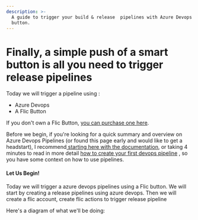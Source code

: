 ```yaml
---
description: >-
  A guide to trigger your build & release  pipelines with Azure Devops & flic 
  button.
---
```


# Finally, a simple push of a smart button is all you need to trigger release pipelines

Today we will trigger a pipeline using :

* Azure Devops
* A Flic Button

If you don't own a Flic Button, [you can purchase one here](https://flic.io/shop/flic-1pack).

Before we begin, if you're looking for a quick summary and overview on Azure Devops Pipelines \(or found this page early and would like to get a headstart\), I recommend[ starting here with the documentation](https://azure.microsoft.com/en-us/services/devops/), or taking 4 minutes to read in more detail [how to create your first devops pipeline](https://docs.microsoft.com/en-us/azure/devops/pipelines/create-first-pipeline?view=azure-devops&tabs=tfs-2018-2) , so you have some context on how to use pipelines.

#### Let Us Begin!

Today we will trigger a azure devops pipelines using a Flic button. We will start by creating a release pipelines using azure devops. Then we will create a flic account, create flic actions to trigger release pipeline

Here's a diagram of what we'll be doing:







